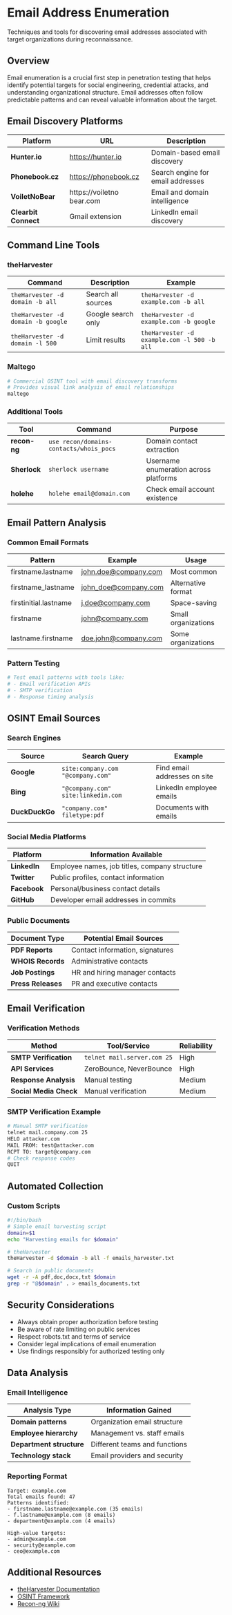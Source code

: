 
# Email Address Enumeration

Techniques and tools for discovering email addresses associated with target organizations during reconnaissance.

## Overview

Email enumeration is a crucial first step in penetration testing that helps identify potential targets for social engineering, credential attacks, and understanding organizational structure. Email addresses often follow predictable patterns and can reveal valuable information about the target.

## Email Discovery Platforms

| Platform | URL | Description |
|----------|-----|-------------|
| **Hunter.io** | https://hunter.io | Domain-based email discovery |
| **Phonebook.cz** | https://phonebook.cz | Search engine for email addresses |
| **VoiletNoBear** | https://voiletno bear.com | Email and domain intelligence |
| **Clearbit Connect** | Gmail extension | LinkedIn email discovery |

## Command Line Tools

### theHarvester

| Command | Description | Example |
|---------|-------------|---------|
| `theHarvester -d domain -b all` | Search all sources | `theHarvester -d example.com -b all` |
| `theHarvester -d domain -b google` | Google search only | `theHarvester -d example.com -b google` |
| `theHarvester -d domain -l 500` | Limit results | `theHarvester -d example.com -l 500 -b all` |

### Maltego

```bash
# Commercial OSINT tool with email discovery transforms
# Provides visual link analysis of email relationships
maltego
```

### Additional Tools

| Tool | Command | Purpose |
|------|---------|---------|
| **recon-ng** | `use recon/domains-contacts/whois_pocs` | Domain contact extraction |
| **Sherlock** | `sherlock username` | Username enumeration across platforms |
| **holehe** | `holehe email@domain.com` | Check email account existence |

## Email Pattern Analysis

### Common Email Formats

| Pattern | Example | Usage |
|---------|---------|-------|
| firstname.lastname | john.doe@company.com | Most common |
| firstname_lastname | john_doe@company.com | Alternative format |
| firstinitial.lastname | j.doe@company.com | Space-saving |
| firstname | john@company.com | Small organizations |
| lastname.firstname | doe.john@company.com | Some organizations |

### Pattern Testing

```bash
# Test email patterns with tools like:
# - Email verification APIs
# - SMTP verification
# - Response timing analysis
```

## OSINT Email Sources

### Search Engines

| Source | Search Query | Example |
|--------|--------------|---------|
| **Google** | `site:company.com "@company.com"` | Find email addresses on site |
| **Bing** | `"@company.com" site:linkedin.com` | LinkedIn employee emails |
| **DuckDuckGo** | `"company.com" filetype:pdf` | Documents with emails |

### Social Media Platforms

| Platform | Information Available |
|----------|---------------------|
| **LinkedIn** | Employee names, job titles, company structure |
| **Twitter** | Public profiles, contact information |
| **Facebook** | Personal/business contact details |
| **GitHub** | Developer email addresses in commits |

### Public Documents

| Document Type | Potential Email Sources |
|---------------|------------------------|
| **PDF Reports** | Contact information, signatures |
| **WHOIS Records** | Administrative contacts |
| **Job Postings** | HR and hiring manager contacts |
| **Press Releases** | PR and executive contacts |

## Email Verification

### Verification Methods

| Method | Tool/Service | Reliability |
|--------|--------------|-------------|
| **SMTP Verification** | `telnet mail.server.com 25` | High |
| **API Services** | ZeroBounce, NeverBounce | High |
| **Response Analysis** | Manual testing | Medium |
| **Social Media Check** | Manual verification | Medium |

### SMTP Verification Example

```bash
# Manual SMTP verification
telnet mail.company.com 25
HELO attacker.com
MAIL FROM: test@attacker.com
RCPT TO: target@company.com
# Check response codes
QUIT
```

## Automated Collection

### Custom Scripts

```bash
#!/bin/bash
# Simple email harvesting script
domain=$1
echo "Harvesting emails for $domain"

# theHarvester
theHarvester -d $domain -b all -f emails_harvester.txt

# Search in public documents
wget -r -A pdf,doc,docx,txt $domain
grep -r "@$domain" . > emails_documents.txt
```

## Security Considerations

- Always obtain proper authorization before testing
- Be aware of rate limiting on public services
- Respect robots.txt and terms of service
- Consider legal implications of email enumeration
- Use findings responsibly for authorized testing only

## Data Analysis

### Email Intelligence

| Analysis Type | Information Gained |
|---------------|-------------------|
| **Domain patterns** | Organization email structure |
| **Employee hierarchy** | Management vs. staff emails |
| **Department structure** | Different teams and functions |
| **Technology stack** | Email providers and security |

### Reporting Format

```
Target: example.com
Total emails found: 47
Patterns identified:
- firstname.lastname@example.com (35 emails)
- f.lastname@example.com (8 emails)
- department@example.com (4 emails)

High-value targets:
- admin@example.com
- security@example.com
- ceo@example.com
```

## Additional Resources

- [theHarvester Documentation](https://github.com/laramies/theHarvester)
- [OSINT Framework](https://osintframework.com/)
- [Recon-ng Wiki](https://github.com/lanmaster53/recon-ng/wiki)
